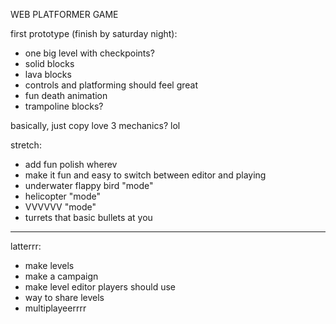 WEB PLATFORMER GAME

first prototype (finish by saturday night):
- one big level with checkpoints?
- solid blocks
- lava blocks
- controls and platforming should feel great
- fun death animation
- trampoline blocks?

basically, just copy love 3 mechanics? lol

stretch:
- add fun polish wherev
- make it fun and easy to switch between editor and playing
- underwater flappy bird "mode"
- helicopter "mode"
- VVVVVV "mode"
- turrets that basic bullets at you

---

latterrr:

- make levels
- make a campaign
- make level editor players should use
- way to share levels
- multiplayeerrrr
